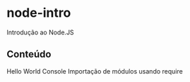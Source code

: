 # node-intro
 Introdução ao Node.JS

## Conteúdo
 Hello World
 Console
 Importação de módulos usando require
